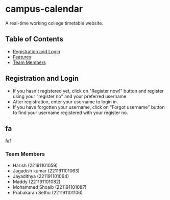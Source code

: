 # campus-calendar
A real-time working college timetable website.
## Table of Contents
- [Registration and Login](#registration-and-login)
- [Features](#features)
- [Team Members](#team-members)
  
## Registration and Login

- If you hasn't registered yet, click on "Register now!" button and register using your "register no" and your preferred username.
- After registration, enter your username to login in.
- If you have forgotten your username, click on "Forgot username" button to find your username registered with your register no.
## fa
[faf](./preview/Screenshot-2023-12-03-223942.png)
### Team Members
 - Harish (22191101059)
  - Jagadish kumar (221191101063)
  - Jayadithya (221191101064)
  - Maddy (221191101082)
  - Mohammed Shoaib (221191101087)
  - Prabakaran Sethu (221191101106)
